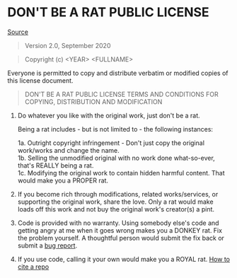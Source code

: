 # DON'T BE A RAT PUBLIC LICENSE

[Source](https://github.com/thetechrobo/dbad-clean)

> Version 2.0, September 2020

> Copyright (c) \<YEAR\> \<FULLNAME\>
 
 Everyone is permitted to copy and distribute verbatim or modified copies of this license document.

> DON'T BE A RAT PUBLIC LICENSE
> TERMS AND CONDITIONS FOR COPYING, DISTRIBUTION AND MODIFICATION

 1. Do whatever you like with the original work, just don't be a rat.

     Being a rat includes - but is not limited to - the following instances:

	 1a. Outright copyright infringement - Don't just copy the original work/works and change the name.  
	 1b. Selling the unmodified original with no work done what-so-ever, that's REALLY being a rat.  
	 1c. Modifying the original work to contain hidden harmful content. That would make you a PROPER rat.  

 2. If you become rich through modifications, related works/services, or supporting the original work,
 share the love. Only a rat would make loads off this work and not buy the original work's 
 creator(s) a pint.
 
 3. Code is provided with no warranty. Using somebody else's code and getting angry at me when it goes wrong makes 
 you a DONKEY rat. Fix the problem yourself. A thoughtful person would submit the fix back or submit a [bug report](https://www.chiark.greenend.org.uk/~sgtatham/bugs.html).

4. If you use code, calling it your own would make you a ROYAL rat. [How to cite a repo](https://academia.stackexchange.com/questions/14010/how-do-you-cite-a-github-repository)
